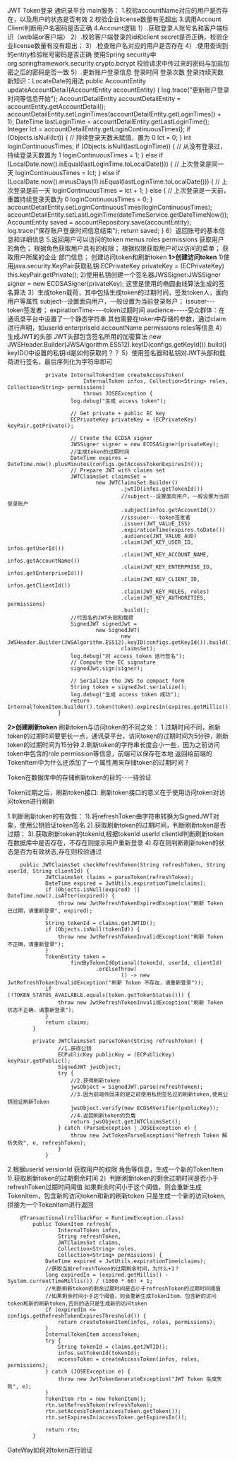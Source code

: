 JWT Token登录
   通讯录平台
   main服务：
        1.校验accountName对应的用户是否存在，以及用户的状态是否有效
        2.校验企业license数量有无超出
        3.调用Account Client判断用户名密码是否正确
        4.Account逻辑
            1）.获取登录人账号名和客户端标识（web端or客户端）
            2）.校验客户端登录的id和client secret是否正确，校验企业license数量有没有超出；
            3）.检查账户名对应的用户是否存在
            4）.使用查询到的entity检验账号密码是否正确
                使用Spring security中  org.springframework.security.crypto.bcrypt
                校验请求中传过来的密码与加盐加密之后的密码是否一致
            5）.更新账户登录信息
                登录时间  登录次数  登录持续天数
                新知识：LocateDate的用法
                    public AccountEntity updateAccountDetail(AccountEntity accountEntity) {
                        log.trace("更新账户登录时间等信息开始");
                        AccountDetailEntity accountDetailEntity = accountEntity.getAccountDetail();
                        accountDetailEntity.setLoginTimes(accountDetailEntity.getLoginTimes() + 1);
                        DateTime lastLoginTime = accountDetailEntity.getLastLoginTime();
                        Integer lct = accountDetailEntity.getLoginContinuousTimes();
                        if (Objects.isNull(lct)) {
                            // 持续登录天数未赋值，置为 0
                            lct = 0;
                        }
                        int loginContinuousTimes;
                        if (Objects.isNull(lastLoginTime)) {
                            // 从没有登录过，持续登录天数置为 1
                            loginContinuousTimes = 1;
                        } else if (LocalDate.now().isEqual(lastLoginTime.toLocalDate())) {
                            // 上次登录是同一天
                            loginContinuousTimes = lct;
                        } else if (LocalDate.now().minusDays(1).isEqual(lastLoginTime.toLocalDate())) {
                            // 上次登录是前一天
                            loginContinuousTimes = lct + 1;
                        } else {
                            // 上次登录是一天前，重置持续登录天数为 0
                            loginContinuousTimes = 0;
                        }
                        accountDetailEntity.setLoginContinuousTimes(loginContinuousTimes);
                        accountDetailEntity.setLastLoginTime(dateTimeService.getDateTimeNow());
                        AccountEntity saved = accountRepository.save(accountEntity);
                        log.trace("保存账户登录时间信息结束");
                        return saved;
                    }
            6）返回账号的基本信息和详细信息
        5.返回用户可以访问的token menus roles permissions
            获取用户的角色；
            根据角色获取用户具有的权限；
            根据权限获取用户可以访问的菜单；
            获取用户所属的企业 部门信息；
            创建访问token和刷新token
   **1>创建访问token**
                1)使用java.security.KeyPair获取私钥:ECPrivateKey privateKey = (ECPrivateKey) this.keyPair.getPrivate();
                2)使用私钥创建一个签名器JWSSigner:JWSSigner signer = new ECDSASigner(privateKey);
                    这里是使用的椭圆曲线算法生成的签名算法
                3）生成token载荷，其中包括生成token的过期时间，签发token人，面向用户等属性
                   subject--设置面向用户，一般设置为当前登录账户；
                   issuser---token签发者；
                   expirationTime----token过期时间
                   audience-----受众群体：在通讯录平台中设置了一个静态字符串
                   其他需要在token中存储的参数，通过claim进行声明，如userId  enterpriseId accountName permissions roles等信息
                4）生成JWT的头部
                    JWT头部包含签名所用的加密算法
                    new JWSHeader.Builder(JWSAlgorithm.ES512).keyID(configs.getKeyId()).build()
                    keyID()中设置的私钥id是如何获取的？？
                5）使用签名器和私钥对JWT头部和载荷进行签名，最后序列化为字符串即可

                private InternalTokenItem createAccessToken(
                            InternalToken infos, Collection<String> roles, Collection<String> permissions)
                            throws JOSEException {
                        log.debug("生成 access token");

                        // Get private + public EC key
                        ECPrivateKey privateKey = (ECPrivateKey) keyPair.getPrivate();

                        // Create the ECDSA signer
                        JWSSigner signer = new ECDSASigner(privateKey);
                        //生成token的过期时间
                        DateTime expires = DateTime.now().plusMinutes(configs.getAccessTokenExpiresIn());
                        // Prepare JWT with claims set
                        JWTClaimsSet claimsSet =
                                new JWTClaimsSet.Builder()
                                        .jwtID(infos.getTokenId())
                                        //subject--设置面向用户，一般设置为当前登录账户
                                        .subject(infos.getAccountId())
                                        //issuser---token签发者
                                        .issuer(JWT_VALUE_ISS)
                                        .expirationTime(expires.toDate())
                                        .audience(JWT_VALUE_AUD)
                                        .claim(JWT_KEY_USER_ID, infos.getUserId())
                                        .claim(JWT_KEY_ACCOUNT_NAME, infos.getAccountName())
                                        .claim(JWT_KEY_ENTERPRISE_ID, infos.getEnterpriseId())
                                        .claim(JWT_KEY_CLIENT_ID, infos.getClientId())
                                        .claim(JWT_KEY_ROLES, roles)
                                        .claim(JWT_KEY_AUTHORITIES, permissions)
                                        .build();
                        //代签名的JWT头部和载荷
                        SignedJWT signedJwt =
                                new SignedJWT(
                                        new JWSHeader.Builder(JWSAlgorithm.ES512).keyID(configs.getKeyId()).build(),
                                        claimsSet);
                        log.debug("对 access token 进行签名");
                        // Compute the EC signature
                        signedJwt.sign(signer);

                        // Serialize the JWS to compact form
                        String token = signedJwt.serialize();
                        log.debug("生成 access token 成功");
                        return InternalTokenItem.builder().token(token).expiresIn(expires.getMillis()).build();
                    }


   **2>创建刷新token**
               刷新token与访问token的不同之处：
               1.过期时间不同，刷新token的过期时间要更长一点，通讯录平台，访问token的过期时间为5分钟，刷新token的过期时间为15分钟
               2.刷新token的字符串长度会小一些，因为之前访问token中包含的role permission等信息，前端可以保存在本地
   返回给前端的TokenItem中为什么还添加了一个属性用来存储token的过期时间？

   Token在数据库中的存储刷新token的目的----待验证


Token过期之后，刷新token接口: 刷新token接口的意义在于使用访问token对访问token进行刷新

   1.判断刷新token的有效性：
        1).将refreshToken由字符串转换为SignedJWT对象，使用公钥验证token签名
        2).获取刷新token的过期时间，判断刷新token是否过期；
        3).获取刷新token的tokenId,根据tokenId userId clientId判断刷新token在数据库中是否存在，不存在则提示用户重新登录
        4).存在则判断刷新token的状态是否为有效状态,存在则校验通过

        public JWTClaimsSet checkRefreshToken(String refreshToken, String userId, String clientId) {
                JWTClaimsSet claims = parseToken(refreshToken);
                DateTime expired = JwtUtils.expirationTime(claims);
                if (Objects.isNull(expired) || DateTime.now().isAfter(expired)) {
                    throw new JwtRefreshTokenExpiredException("刷新 Token 已过期，请重新登录", expired);
                }
                String tokenId = claims.getJWTID();
                if (Objects.isNull(tokenId)) {
                    throw new JwtRefreshTokenInvalidException("刷新 Token 不正确，请重新登录");
                }
                TokenEntity token =
                        findByTokenIdOptional(tokenId, userId, clientId)
                                .orElseThrow(
                                        () -> new JwtRefreshTokenInvalidException("刷新 Token 不存在，请重新登录"));
                if (!TOKEN_STATUS_AVAILABLE.equals(token.getTokenStatus())) {
                    throw new JwtRefreshTokenInvalidException("刷新 Token 状态不正确，请重新登录");
                }
                return claims;
            }

            private JWTClaimsSet parseToken(String refreshToken) {
                    //1.获得公钥
                    ECPublicKey publicKey = (ECPublicKey) keyPair.getPublic();
                    SignedJWT jwsObject;
                    try {
                        //2.获得刷新token
                        jwsObject = SignedJWT.parse(refreshToken);
                        //3.因为前端传回来的是之前使用私钥签名过的刷新token,使用公钥验证刷新Token
                        jwsObject.verify(new ECDSAVerifier(publicKey));
                        //4.返回刷新token的负载
                        return jwsObject.getJWTClaimsSet();
                    } catch (ParseException | JOSEException e) {
                        throw new JwtTokenParseException("Refresh Token 解析失败", e, refreshToken);
                    }
                }


   2.根据userId  versionId 获取用户的权限 角色等信息，生成一个新的TokenItem
        1).获取刷新token的过期剩余时间
        2）判断刷新token的剩余过期时间是否小于refreshToken过期时间阈值
            如果剩余时间小于这个阈值，则会重新生成TokenItem，包含新的访问token和新的刷新token
            只是生成一个新的访问token,拼接为一个TokenItem进行返回

        @Transactional(rollbackFor = RuntimeException.class)
            public TokenItem refresh(
                    InternalToken infos,
                    String refreshToken,
                    JWTClaimsSet claims,
                    Collection<String> roles,
                    Collection<String> permissions) {
                DateTime expired = JwtUtils.expirationTime(claims);
                //获取当前refreshToken的过期剩余时间，为什么+1？
                long expiredIn = (expired.getMillis() - System.currentTimeMillis()) / (1000 * 60) + 1;
                //判断刷新token的剩余过期时间是否小于refreshToken的过期时间阈值
                //如果剩余时间小于这个阈值，则会重新生成TokenItem，包含新的访问token和新的刷新token,否则的话只是生成新的访问token
                if (expiredIn <= configs.getRefreshTokenExpiresThreshold()) {
                    return createTokenItem(infos, roles, permissions);
                }
                InternalTokenItem accessToken;
                try {
                    String tokenId = claims.getJWTID();
                    infos.setTokenId(tokenId);
                    accessToken = createAccessToken(infos, roles, permissions);
                } catch (JOSEException e) {
                    throw new JwtTokenGenerateException("JWT Token 生成失败", e);
                }
                TokenItem rtn = new TokenItem();
                rtn.setRefreshToken(refreshToken);
                rtn.setAccessToken(accessToken.getToken());
                rtn.setExpiresIn(accessToken.getExpiresIn());

                return rtn;
            }


GateWay如何对token进行验证